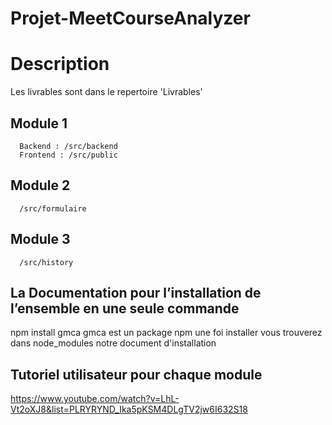 # Projet-MeetCourseAnalyzer
# Description
   Les livrables sont dans le repertoire 'Livrables'
   ## Module 1 
      Backend : /src/backend
      Frontend : /src/public
   ## Module 2
      /src/formulaire
   ## Module 3
      /src/history
## La Documentation pour l’installation de l’ensemble en une seule commande
npm install gmca
   gmca est un package npm une foi installer vous trouverez dans node_modules notre document d'installation
## Tutoriel utilisateur pour chaque module
   https://www.youtube.com/watch?v=LhL-Vt2oXJ8&list=PLRYRYND_Ika5pKSM4DLgTV2jw6I632S18

